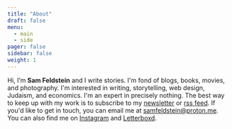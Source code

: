 ```yaml
---
title: "About"
draft: false
menu:
  - main
  - side
pager: false
sidebar: false
weight: 1
---
```


Hi, I’m **Sam Feldstein** and I write stories. I'm fond of blogs, books, movies, and photography. I'm interested in writing, storytelling, web design, Judaism, and economics. I'm an expert in precisely nothing. The best way to keep up with my work is to subscribe to my [newsletter](https://samfeldstein.substack.com/) or [rss feed](/index.xml). If you'd like to get in touch, you can email me at [samfeldstein@proton.me](mailto:samfeldstein@proton.me). You can also find me on [Instagram](https://www.instagram.com/seldstein/) and [Letterboxd](https://letterboxd.com/HoogoSteeglitz/).
